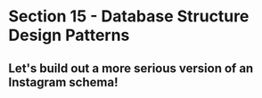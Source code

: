 # Section 15 - Database Structure Design Patterns

## Let's build out a more serious version of an Instagram schema!
